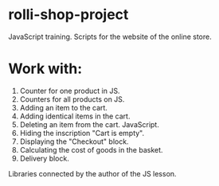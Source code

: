 # rolli-shop-project
JavaScript training. Scripts for the website of the online store.

# Work with:

1. Counter for one product in JS.
2. Counters for all products on JS.
3. Adding an item to the cart.
4. Adding identical items in the cart.
5. Deleting an item from the cart. JavaScript.
6. Hiding the inscription "Cart is empty".
7. Displaying the "Checkout" block.
8. Calculating the cost of goods in the basket.
9. Delivery block.

Libraries connected by the author of the JS lesson.
